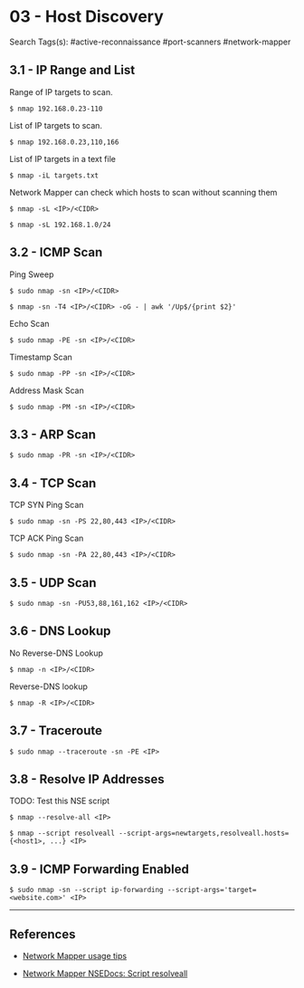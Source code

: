 # 03 - Host Discovery

Search Tags(s): #active-reconnaissance #port-scanners #network-mapper

## 3.1 - IP Range and List

Range of IP targets to scan.

```
$ nmap 192.168.0.23-110
```

List of IP targets to scan.

```
$ nmap 192.168.0.23,110,166
```

List of IP targets in a text file

```
$ nmap -iL targets.txt
```

Network Mapper can check which hosts to scan without scanning them

```
$ nmap -sL <IP>/<CIDR>

$ nmap -sL 192.168.1.0/24
```

## 3.2 - ICMP Scan

Ping Sweep

```
$ sudo nmap -sn <IP>/<CIDR>

$ nmap -sn -T4 <IP>/<CIDR> -oG - | awk '/Up$/{print $2}'
```

Echo Scan

```
$ sudo nmap -PE -sn <IP>/<CIDR>
```

Timestamp Scan

```
$ sudo nmap -PP -sn <IP>/<CIDR>
```

Address Mask Scan

```
$ sudo nmap -PM -sn <IP>/<CIDR>
```

## 3.3 - ARP Scan

```
$ sudo nmap -PR -sn <IP>/<CIDR>
```

## 3.4 - TCP Scan

TCP SYN Ping Scan

```
$ sudo nmap -sn -PS 22,80,443 <IP>/<CIDR>
```

TCP ACK Ping Scan

```
$ sudo nmap -sn -PA 22,80,443 <IP>/<CIDR>
```

## 3.5 - UDP Scan

```
$ sudo nmap -sn -PU53,88,161,162 <IP>/<CIDR>
```

## 3.6 - DNS Lookup

No Reverse-DNS Lookup

```
$ nmap -n <IP>/<CIDR>
```

Reverse-DNS lookup

```
$ nmap -R <IP>/<CIDR>
```

## 3.7 - Traceroute

```
$ sudo nmap --traceroute -sn -PE <IP>
```

## 3.8 - Resolve IP Addresses

TODO: Test this NSE script

```
$ nmap --resolve-all <IP>

$ nmap --script resolveall --script-args=newtargets,resolveall.hosts={<host1>, ...} <IP>
```

## 3.9 - ICMP Forwarding Enabled

```
$ sudo nmap -sn --script ip-forwarding --script-args='target=<website.com>' <IP>
```

---
## References

- [Network Mapper usage tips](https://miloserdov.org/?p=3639)

- [Network Mapper NSEDocs: Script resolveall](https://nmap.org/nsedoc/scripts/resolveall.html)